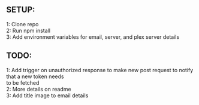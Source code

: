 SETUP:
--------------
1: Clone repo <br />
2: Run npm install <br />
3: Add environment variables for email, server, and plex server details

TODO:
--------------
1: Add trigger on unauthorized response to make new post request to notify that a new token needs       <br/> to be fetched <br/>
2: More details on readme <br />
3: Add title image to email details <br />
